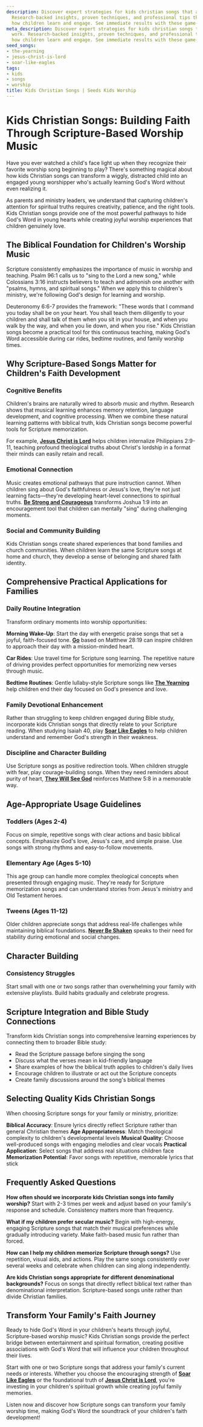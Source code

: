 ```yaml
---
description: Discover expert strategies for kids christian songs that actually work.
  Research-backed insights, proven techniques, and professional tips that transform
  how children learn and engage. See immediate results with these game-changing methods!
meta_description: Discover expert strategies for kids christian songs that actually
  work. Research-backed insights, proven techniques, and professional tips that transform
  how children learn and engage. See immediate results with these game-changing methods!
seed_songs:
- the-yearning
- jesus-christ-is-lord
- soar-like-eagles
tags:
- kids
- songs
- worship
title: Kids Christian Songs | Seeds Kids Worship
---
```

# Kids Christian Songs: Building Faith Through Scripture-Based Worship Music

Have you ever watched a child's face light up when they recognize their favorite worship song beginning to play? There's something magical about how kids Christian songs can transform a wiggly, distracted child into an engaged young worshipper who's actually learning God's Word without even realizing it.

As parents and ministry leaders, we understand that capturing children's attention for spiritual truths requires creativity, patience, and the right tools. Kids Christian songs provide one of the most powerful pathways to hide God's Word in young hearts while creating joyful worship experiences that children genuinely love.

## The Biblical Foundation for Children's Worship Music

Scripture consistently emphasizes the importance of music in worship and teaching. Psalm 96:1 calls us to "sing to the Lord a new song," while Colossians 3:16 instructs believers to teach and admonish one another with "psalms, hymns, and spiritual songs." When we apply this to children's ministry, we're following God's design for learning and worship.

Deuteronomy 6:6-7 provides the framework: "These words that I command you today shall be on your heart. You shall teach them diligently to your children and shall talk of them when you sit in your house, and when you walk by the way, and when you lie down, and when you rise." Kids Christian songs become a practical tool for this continuous teaching, making God's Word accessible during car rides, bedtime routines, and family worship times.

## Why Scripture-Based Songs Matter for Children's Faith Development

### Cognitive Benefits
Children's brains are naturally wired to absorb music and rhythm. Research shows that musical learning enhances memory retention, language development, and cognitive processing. When we combine these natural learning patterns with biblical truth, kids Christian songs become powerful tools for Scripture memorization.

For example, **[Jesus Christ is Lord](https://seedskidsworship.com/product/jesus-christ-is-lord-philippians-29-11-4/)** helps children internalize Philippians 2:9-11, teaching profound theological truths about Christ's lordship in a format their minds can easily retain and recall.

### Emotional Connection
Music creates emotional pathways that pure instruction cannot. When children sing about God's faithfulness or Jesus's love, they're not just learning facts—they're developing heart-level connections to spiritual truths. **[Be Strong and Courageous](https://seedskidsworship.com/product/be-strong-and-courageous-joshua-19-2/)** transforms Joshua 1:9 into an encouragement tool that children can mentally "sing" during challenging moments.

### Social and Community Building
Kids Christian songs create shared experiences that bond families and church communities. When children learn the same Scripture songs at home and church, they develop a sense of belonging and shared faith identity.

## Comprehensive Practical Applications for Families

### Daily Routine Integration
Transform ordinary moments into worship opportunities:

**Morning Wake-Up**: Start the day with energetic praise songs that set a joyful, faith-focused tone. **[Go](https://seedskidsworship.com/product/go-matthew-2819-2/)** based on Matthew 28:19 can inspire children to approach their day with a mission-minded heart.

**Car Rides**: Use travel time for Scripture song learning. The repetitive nature of driving provides perfect opportunities for memorizing new verses through music.

**Bedtime Routines**: Gentle lullaby-style Scripture songs like **[The Yearning](https://seedskidsworship.com/product/the-yearning-isaiah-267-9/)** help children end their day focused on God's presence and love.

### Family Devotional Enhancement
Rather than struggling to keep children engaged during Bible study, incorporate kids Christian songs that directly relate to your Scripture reading. When studying Isaiah 40, play **[Soar Like Eagles](https://seedskidsworship.com/product/soar-like-eagles-isaiah-4029-31-2/)** to help children understand and remember God's strength in their weakness.

### Discipline and Character Building
Use Scripture songs as positive redirection tools. When children struggle with fear, play courage-building songs. When they need reminders about purity of heart, **[They Will See God](https://seedskidsworship.com/product/they-will-see-god-matthew-58-2/)** reinforces Matthew 5:8 in a memorable way.

## Age-Appropriate Usage Guidelines

### Toddlers (Ages 2-4)
Focus on simple, repetitive songs with clear actions and basic biblical concepts. Emphasize God's love, Jesus's care, and simple praise. Use songs with strong rhythms and easy-to-follow movements.

### Elementary Age (Ages 5-10)
This age group can handle more complex theological concepts when presented through engaging music. They're ready for Scripture memorization songs and can understand stories from Jesus's ministry and Old Testament heroes.

### Tweens (Ages 11-12)
Older children appreciate songs that address real-life challenges while maintaining biblical foundations. **[Never Be Shaken](https://seedskidsworship.com/product/never-be-shaken-psalm-621-2/)** speaks to their need for stability during emotional and social changes.

## Character Building

### Consistency Struggles
Start small with one or two songs rather than overwhelming your family with extensive playlists. Build habits gradually and celebrate progress.

## Scripture Integration and Bible Study Connections

Transform kids Christian songs into comprehensive learning experiences by connecting them to broader Bible study:

- Read the Scripture passage before singing the song
- Discuss what the verses mean in kid-friendly language
- Share examples of how the biblical truth applies to children's daily lives
- Encourage children to illustrate or act out the Scripture concepts
- Create family discussions around the song's biblical themes

## Selecting Quality Kids Christian Songs

When choosing Scripture songs for your family or ministry, prioritize:

**Biblical Accuracy**: Ensure lyrics directly reflect Scripture rather than general Christian themes
**Age Appropriateness**: Match theological complexity to children's developmental levels
**Musical Quality**: Choose well-produced songs with engaging melodies and clear vocals
**Practical Application**: Select songs that address real situations children face
**Memorization Potential**: Favor songs with repetitive, memorable lyrics that stick

## Frequently Asked Questions

**How often should we incorporate kids Christian songs into family worship?**
Start with 2-3 times per week and adjust based on your family's response and schedule. Consistency matters more than frequency.

**What if my children prefer secular music?**
Begin with high-energy, engaging Scripture songs that match their musical preferences while gradually introducing variety. Make faith-based music fun rather than forced.

**How can I help my children memorize Scripture through songs?**
Use repetition, visual aids, and actions. Play the same songs consistently over several weeks and celebrate when children can sing along independently.

**Are kids Christian songs appropriate for different denominational backgrounds?**
Focus on songs that directly reflect biblical text rather than denominational interpretation. Scripture-based songs unite rather than divide Christian families.

## Transform Your Family's Faith Journey

Ready to hide God's Word in your children's hearts through joyful, Scripture-based worship music? Kids Christian songs provide the perfect bridge between entertainment and spiritual formation, creating positive associations with God's Word that will influence your children throughout their lives.

Start with one or two Scripture songs that address your family's current needs or interests. Whether you choose the encouraging strength of **[Soar Like Eagles](https://seedskidsworship.com/product/soar-like-eagles-isaiah-4029-31-2/)** or the foundational truth of **[Jesus Christ is Lord](https://seedskidsworship.com/product/jesus-christ-is-lord-philippians-29-11-4/)**, you're investing in your children's spiritual growth while creating joyful family memories.

Listen now and discover how Scripture songs can transform your family worship time, making God's Word the soundtrack of your children's faith development!

<script type="application/ld+json">
{
  "@context": "https://schema.org",
  "@type": "Article",
  "headline": "Kids Christian Songs",
  "author": {
    "@type": "Organization",
    "name": "Seeds Kids Worship"
  },
  "publisher": {
    "@type": "Organization",
    "name": "Seeds Kids Worship",
    "logo": {
      "@type": "ImageObject",
      "url": "https://seedskidsworship.com/logo.png"
    }
  },
  "datePublished": "2025-09-04T15:40:31.857591",
  "dateModified": "2025-09-04T15:40:31.857617",
  "description": "Discover expert strategies for kids christian songs that actually work. Research-backed insights, proven techniques, and professional tips that transform how ch",
  "mainEntityOfPage": {
    "@type": "WebPage",
    "@id": "https://seedskidsworship.com/activities/kids-christian-songs/"
  }
}
</script>

<script type="application/ld+json">
{
  "@context": "https://schema.org",
  "@type": "Product",
  "name": "The Yearning",
  "description": "A worship song about spiritual longing and yearning for God",
  "url": "https://seedskidsworship.com/product/the-yearning-isaiah-267-9/",
  "brand": {
    "@type": "Brand",
    "name": "Seeds Kids Worship"
  },
  "category": "Children's Christian Music",
  "album": "When You Lie Down: Lullabies & Scripture Songs"
}
</script>

<script type="application/ld+json">
{
  "@context": "https://schema.org",
  "@type": "Product",
  "name": "Jesus Christ is Lord",
  "description": "A declaration song about Jesus as Lord based on Philippians",
  "url": "https://seedskidsworship.com/product/jesus-christ-is-lord-philippians-29-11-4/",
  "brand": {
    "@type": "Brand",
    "name": "Seeds Kids Worship"
  },
  "category": "Children's Christian Music",
  "album": "The Word of God"
}
</script>
